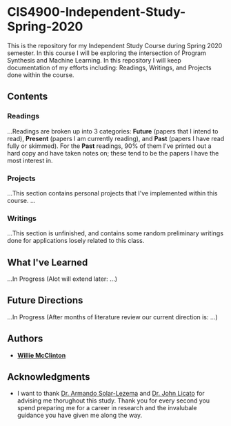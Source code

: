 # CIS4900-Independent-Study-Spring-2020
This is the repository for my Independent Study Course during Spring 2020 semester. In this course I will be exploring the intersection of Program Synthesis and Machine Learning. In this repository I will keep documentation of my efforts including: Readings, Writings, and Projects done within the course. 

## Contents

### Readings
...Readings are broken up into 3 categories: **Future** (papers that I intend to read), **Present** (papers I am currently reading), and **Past** (papers I have read fully or skimmed). For the **Past** readings, 90% of them I've printed out a hard copy and have taken notes on; these tend to be the papers I have the most interest in.

### Projects
...This section contains personal projects that I've implemented within this course. ...

### Writings
...This section is unfinished, and contains some random preliminary writings done for applications losely related to this class.

## What I've Learned
...In Progress (Alot will extend later: ...)

## Future Directions
...In Progress (After months of literature review our current direction is: ...)

## Authors

* [**Willie McClinton**](https://wmcclinton.github.io/)


## Acknowledgments

* I want to thank [Dr. Armando Solar-Lezema](https://people.csail.mit.edu/asolar/) and [Dr. John Licato](https://www.cse.usf.edu/~licato/) for advising me thorughout this study. Thank you for every second you spend preparing me for a career in research and the invalubale guidance you have given me along the way.